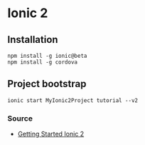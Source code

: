 # Ionic 2

## Installation

    npm install -g ionic@beta
    npm install -g cordova

## Project bootstrap

    ionic start MyIonic2Project tutorial --v2

### Source

- [Getting Started Ionic 2](http://ionicframework.com/docs/v2/getting-started/tutorial/)
